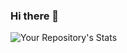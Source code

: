 ### Hi there 👋
 ![Your Repository's Stats](https://github-readme-stats.vercel.app/api/top-langs/?username=Your_GitHub_Username&theme=blue-green)
<!--
**AndresHelloWorld/AndresHelloWorld** is a ✨ _special_ ✨ repository because its `README.md` (this file) appears on your GitHub profile.


